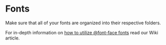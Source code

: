 # Fonts

Make sure that all of your fonts are organized into their respective folders.

For in-depth information on [how to utilize @font-face fonts](http://wiki.40digits.net/resources/how-to-utilize-font-face-fonts/) read our Wiki article.